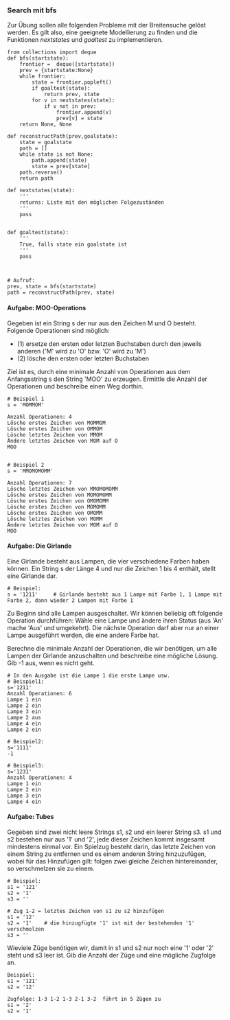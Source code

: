### Search mit bfs

Zur Übung sollen alle folgenden Probleme mit der Breitensuche gelöst werden.
Es gilt also, eine geeignete Modellierung zu finden und die Funktionen *nextstates* und *goaltest* zu implementieren.

```
from collections import deque
def bfs(startstate):
    frontier =  deque([startstate])
    prev = {startstate:None}
    while frontier:
        state = frontier.popleft()
        if goaltest(state):
            return prev, state
        for v in nextstates(state):
            if v not in prev:
                frontier.append(v)
                prev[v] = state
    return None, None

def reconstructPath(prev,goalstate):
    state = goalstate
    path = []
    while state is not None:
        path.append(state)
        state = prev[state]
    path.reverse()
    return path

def nextstates(state):
    '''
    returns: Liste mit den möglichen Folgezuständen
    '''
    pass


def goaltest(state):
    '''
    True, falls state ein goalstate ist
    '''
    pass



# Aufruf:
prev, state = bfs(startstate)
path = reconstructPath(prev, state)

```

#### Aufgabe: MOO-Operations

Gegeben ist ein String s der nur aus den Zeichen M und O besteht. Folgende Operationen sind möglich:
- (1) ersetze den ersten oder letzten Buchstaben durch den jeweils anderen ('M' wird zu 'O' bzw. 'O' wird zu 'M')
- (2) lösche den ersten oder letzten Buchstaben

Ziel ist es, durch eine minimale Anzahl von Operationen aus dem Anfangsstring s den String 'MOO' zu erzeugen.
Ermittle die Anzahl der Operationen und beschreibe einen Weg dorthin.

```
# Beispiel 1
s = 'MOMMOM'

Anzahl Operationen: 4
Lösche erstes Zeichen von MOMMOM
Lösche erstes Zeichen von OMMOM
Lösche letztes Zeichen von MMOM
Ändere letztes Zeichen von MOM auf O
MOO


# Beispiel 2
s = 'MMOMOMOMM'

Anzahl Operationen: 7
Lösche letztes Zeichen von MMOMOMOMM
Lösche erstes Zeichen von MOMOMOMM
Lösche erstes Zeichen von OMOMOMM
Lösche erstes Zeichen von MOMOMM
Lösche erstes Zeichen von OMOMM
Lösche letztes Zeichen von MOMM
Ändere letztes Zeichen von MOM auf O
MOO
```


#### Aufgabe: Die Girlande

Eine Girlande besteht aus Lampen, die vier verschiedene Farben haben können. Ein String s der Länge 4 und nur die Zeichen 1 bis 4 enthält, stellt eine Girlande dar.

```
# Beispiel:
s = '1211'     # Girlande besteht aus 1 Lampe mit Farbe 1, 1 Lampe mit Farbe 2, dann wieder 2 Lampen mit Farbe 1
```

Zu Beginn sind alle Lampen ausgeschaltet. Wir können beliebig oft folgende Operation durchführen:
Wähle eine Lampe und ändere ihren Status (aus 'An' mache 'Aus' und umgekehrt). Die nächste Operation darf aber nur an einer Lampe ausgeführt werden, die eine andere Farbe hat. 

Berechne die minimale Anzahl der Operationen, die wir benötigen, um alle Lampen der Girlande anzuschalten und beschreibe eine mögliche Lösung.
Gib -1 aus, wenn es nicht geht.

```
# In den Ausgabe ist die Lampe 1 die erste Lampe usw.
# Beispiel1:
s='1211'
Anzahl Operationen: 6
Lampe 1 ein
Lampe 2 ein
Lampe 3 ein
Lampe 2 aus
Lampe 4 ein
Lampe 2 ein

# Beispiel2:
s='1111'
-1

# Beispiel3:
s='1231'
Anzahl Operationen: 4
Lampe 1 ein
Lampe 2 ein
Lampe 3 ein
Lampe 4 ein
```

#### Aufgabe: Tubes

Gegeben sind zwei nicht leere Strings s1, s2 und ein leerer String s3. s1 und s2 bestehen nur aus '1' und '2', jede dieser Zeichen kommt insgesamt mindestens einmal vor. Ein Spielzug besteht darin, das letzte Zeichen von einem String zu entfernen und es einem anderen String hinzuzufügen, wobei für das Hinzufügen gilt: folgen zwei gleiche Zeichen hintereinander, so verschmelzen sie zu einem.

```
# Beispiel:
s1 = '121'
s2 = '1'
s3 = ''

# Zug 1-2 = letztes Zeichen von s1 zu s2 hinzufügen
s1 = '12'
s2 = '1'    # die hinzugfügte '1' ist mit der bestehenden '1' verschmolzen
s3 = ''
```

Wieviele Züge benötigen wir, damit in s1 und s2 nur noch eine '1' oder '2' steht und s3 leer ist. Gib die Anzahl der Züge und eine mögliche Zugfolge an.

```
Beispiel:
s1 = '121'
s2 = '12'

Zugfolge: 1-3 1-2 1-3 2-1 3-2  führt in 5 Zügen zu
s1 = '2'
s2 = '1'
```